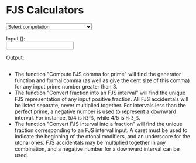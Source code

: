 ﻿# FJS Calculators

<select id="computations">
  <option value="">Select computation</option>
  <option value="comma">Compute FJS comma for prime</option>
  <option value="tofjs">Convert fraction into an FJS interval</option>
  <option value="fromfjs">Convert FJS interval into a fraction</option>
</select>

Input (<span id="input-name"></span>):<br />
<input type="text" id="input">

Output: <br />
<pre><code id="output"></code></pre>

<script>
  var loc = {
             prime: "a prime",
          fraction: "a fraction",
      intervalName: "interval name (like m3_5)",
     cantFactorize: "‘%1’ – not something I can factorize.",
        notANumber: "‘%1’ is not a number.",
       wrongFormat: "I don't understand the format.",
   wrongIntVariant: "Interval class ‘%1’ doesn't match variant ‘%2’.",
       wrongFactor: "2 nor 3 may not be factors of FJS modifiers.",
     noComputation: "No computation specified.",
           noInput: "No input given.",
          notPrime: "‘%1’ is not a prime number.",
    butPythagorean: "2 and 3 are Pythagorean octaves and fifths which don't need FJS modifiers.",
           notFrac: "Input is not a fraction (does not contain a slash symbol /).",
        notNatFrac: "Input must be a natural fraction.",
              div0: "Why would you divide by zero?"
  };
</script>
<script src="../assets/fjs.js"></script>
<script src="../assets/calc.js"></script>

- The function "Compute FJS comma for prime" will find the generator function and formal comma (as well as give the cent size of this comma) for any input prime number greater than 3.
- The function "Convert fraction into an FJS interval" will find the unique FJS representation of any input positive fraction. All FJS accidentals will be listed separate, never multiplied together. For intervals less than the perfect prime, a negative number is used to represent a downward interval. For instance, 5/4 is `M3^5`, while 4/5 is `M-3_5`.
- The function "Convert FJS interval into a fraction" will find the unique fraction corresponding to an FJS interval input. A caret must be used to indicate the beginning of the otonal modifiers, and an underscore for the utonal ones. FJS accidentals may be multiplied together in any combination, and a negative number for a downward interval can be used.
